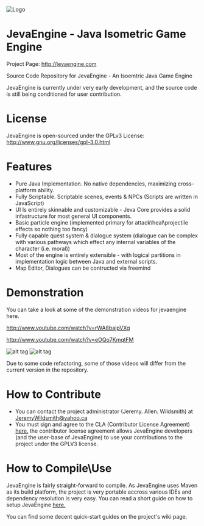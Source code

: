 ![Logo](http://i.imgur.com/RM2ndqI.jpg)

JevaEngine - Java Isometric Game Engine
=============

Project Page: http://jevaengine.com


Source Code Repository for JevaEngine - An Isoemtric Java Game Engine

JevaEngine is currently under very early development, and the source code is still being
conditioned for user contribution.

License
========
JevaEngine is open-sourced under the GPLv3 License:
http://www.gnu.org/licenses/gpl-3.0.html

Features
========
- Pure Java Implementation. No native dependencies, maximizing cross-platform ability.
- Fully Scriptable. Scriptable scenes, events & NPCs (Scripts are written in JavaScript)
- UI Is entirely skinnable and customizable - Jeva Core provides a solid infastructure for most general UI components.
- Basic particle engine (implemented primary for attack\heal\projectile effects so nothing too fancy)
- Fully capable quest system & dialogue system (dialogue can be complex with various pathways which effect any internal variables of the character (i.e. moral))
- Most of the engine is entirely extensible - with logical partitions in implementation logic between Java and external scripts.
- Map Editor, Dialogues can be contructed via freemind

Demonstration
=============

You can take a look at some of the demonstration videos for jevaengine here.

http://www.youtube.com/watch?v=rWA8bajpVXg

http://www.youtube.com/watch?v=eOQo7KmqtFM

![alt tag](http://i.imgur.com/gEHj6K5.png)
![alt tag](http://i.imgur.com/lHYPmUq.png)

Due to some code refactoring, some of those videos will differ from the current version in the repository.

How to Contribute
=================

- You can contact the project administrator (Jeremy. Allen. Wildsmith) at JeremyWildsmith@yahoo.ca
- You must sign and agree to the CLA (Contributor License Agreement) <a href="http://www.clahub.com/agreements/JeremyWildsmith/JevaEngineSrc" target="_blank">here.</a> the
contributor license agreement allows JevaEngine developers (and the user-base of JevaEngine) to use your contributions to the project under the GPLV3 license.

How to Compile\Use
=================

JevaEngine is fairly straight-forward to compile. As JevaEngine uses Maven as its build platform, the project
is very portable accross various IDEs and dependency resolution is very easy. You can read a short guide on how
to setup JevaEngine <a href="https://github.com/JeremyWildsmith/JevaEngineSrc/wiki/Compiling-JevaEngine" target="_blank">here.</a>

You can find some decent quick-start guides on the project's wiki page.
